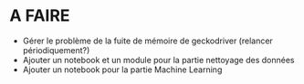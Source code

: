 # A FAIRE

- Gérer le problème de la fuite de mémoire de geckodriver (relancer périodiquement?)
- Ajouter un notebook et un module pour la partie nettoyage des données
- Ajouter un notebook pour la partie Machine Learning
